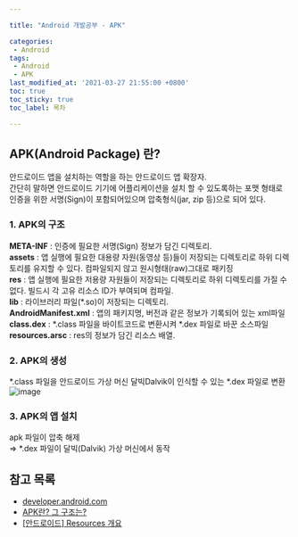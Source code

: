 ```yaml
---

title: "Android 개발공부 - APK"

categories: 
 - Android
tags: 
 - Android
 - APK
last_modified_at: '2021-03-27 21:55:00 +0800'
toc: true
toc_sticky: true
toc_label: 목차

---
```

## APK(Android Package) 란?
안드로이드 앱을 설치하는 역할을 하는 안드로이드 앱 확장자.    
간단히 말하면 안드로이드 기기에 어플리케이션을 설치 할 수 있도록하는 포맷 형태로    
인증을 위한 서명(Sign)이  포함되어있으며 압축형식(jar, zip 등)으로 되어 있다.   
     
     
### 1. APK의 구조   
**META-INF** : 인증에 필요한 서명(Sign) 정보가 담긴 디렉토리.   
**assets** : 앱 실행에 필요한 대용량 자원(동영상 등)들이 저장되는 디렉토리로 하위 디렉토리를 유지할 수 있다. 컴파일되지 않고 원시형태(raw)그대로 패키징   
**res** : 앱 실행에 필요한 저용량 자원들이 저장되는 디렉토리로 하위 디렉토리를 가질 수 없다. 빌드시 각 고유 리소스 ID가 부여되며 컴파일.   
**lib** : 라이브러리 파일(*.so)이 저장되는 디렉토리.    
**AndroidManifest.xml** : 앱의 패키지명, 버전과 같은 정보가 기록되어 있는 xml파일   
**class.dex** : *.class 파일을 바이트코드로 변환시켜 *.dex 파일로 바꾼 소스파일    
**resources.arsc** : res의 정보가 담긴 리소스 배열.   
    
     
### 2. APK의 생성
*.class 파일을 안드로이드 가상 머신 달빅Dalvik이 인식할 수 있는 *.dex 파일로 변환   
 ![image](https://user-images.githubusercontent.com/66898243/112721369-bf021700-8f46-11eb-8afc-3bb9fa17ee1d.png)
     
      
### 3. APK의 앱 설치
apk 파일이 압축 해제   
⇒ *.dex 파일이 달빅(Dalvik) 가상 머신에서 동작
   
   

   
## 참고 목록
- [developer.android.com](https://developer.android.com/google/play/expansion-files#Overview)
- [APK란? 그 구조는?](https://m.blog.naver.com/PostView.nhn?blogId=ilikebigmac&logNo=221466806806&proxyReferer=https:%2F%2Fwww.google.com%2F)
- [[안드로이드] Resources 개요](https://ecogeo.tistory.com/274)

